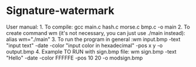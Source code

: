 # Signature-watermark
User manual:
1.
To compile: gcc main.c hash.c morse.c bmp.c -o main
2.
To create command wm (it's not necessary, you can just use ./main instead): alias wm="./main" 
3.
To run the program in general :wm input.bmp -text "input text" -date -color "input color
in hexadecimal" -pos x y -o output.bmp
4.
Example TO RUN with sign.bmp file: wm sign.bmp -text "Hello" -date -color FFFFFE -pos 10 20 -o
modsign.bmp
